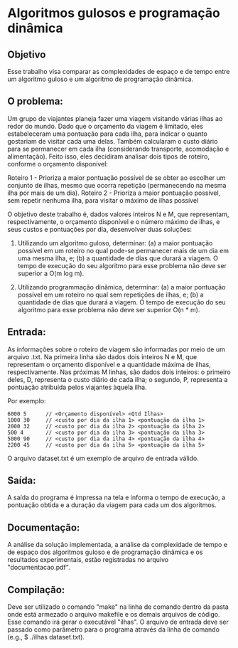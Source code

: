 # Algoritmos gulosos e programação dinâmica

## Objetivo

Esse trabalho visa comparar as complexidades de espaço e de tempo entre um algoritmo guloso e um algoritmo de programação dinâmica.

## O problema:

Um grupo de viajantes planeja fazer uma viagem visitando várias ilhas ao redor do mundo. Dado que o orçamento da viagem é limitado, eles estabeleceram uma pontuação para cada ilha, para indicar o quanto gostariam de visitar cada uma delas. Também calcularam o custo diário para se permanecer em cada ilha (considerando transporte, acomodação e alimentação). Feito isso, eles decidiram analisar dois tipos de roteiro, conforme o orçamento disponível:

  Roteiro 1 - Prioriza a maior pontuação possível de se obter ao escolher um conjunto de ilhas, mesmo que ocorra repetição (permanecendo na mesma ilha por mais de um dia). 
  Roteiro 2 - Prioriza a maior pontuação possível, sem repetir nenhuma ilha, para visitar o máximo de ilhas possível
  
O objetivo deste trabalho é, dados valores inteiros N e M, que representam, respectivamente, o orçamento disponível e o número máximo de ilhas, e seus custos e pontuações por dia, desenvolver duas soluções:

  1. Utilizando um algoritmo guloso, determinar: 
  (a) a maior pontuação possível em um roteiro no qual pode-se permanecer mais de um dia em uma mesma ilha, e;
  (b) a quantidade de dias que durará a viagem. O tempo de execução do seu algoritmo para esse problema não deve ser superior a O(m log m).
  
  2. Utilizando programmação dinâmica, determinar:
  (a) a maior pontuação possível em um roteiro no qual sem repetições de ilhas, e;
  (b) a quantidade de dias que durará a viagem. O tempo de execução do seu algoritmo para esse problema não deve ser superior O(n * m).

## Entrada:

As informações sobre o roteiro de viagem são informadas por meio de um arquivo .txt.
Na primeira linha são dados dois inteiros N e M, que representam o orçamento disponível e a quantidade máxima de ilhas, respectivamente. Nas próximas M linhas, são dados dois inteiros: o primeiro deles, D, representa o custo diário de cada ilha; o segundo, P, representa a pontuação atribuída pelos viajantes àquela ilha.

Por exemplo:

    6000 5      // <Orçamento disponível> <Qtd Ilhas>
    1000 30     // <custo por dia da ilha 1> <pontuação da ilha 1>
    2000 32     // <custo por dia da ilha 2> <pontuação da ilha 2>
    500 4       // <custo por dia da ilha 3> <pontuação da ilha 3>
    5000 90     // <custo por dia da ilha 4> <pontuação da ilha 4>
    2200 45     // <custo por dia da ilha 5> <pontuação da ilha 5>


O arquivo dataset.txt é um exemplo de arquivo de entrada válido.


## Saída:

A saída do programa é impressa na tela e informa o tempo de execução, a pontuação obtida e a duração da viagem para cada um dos algoritmos.

## Documentação:

A análise da solução implementada, a análise da complexidade de tempo e de espaço dos algoritmos guloso e de programação dinâmica e os resultados experimentais, estão registradas no arquivo "documentacao.pdf".

## Compilação:

Deve ser utilizado o comando "make" na linha de comando dentro da pasta onde está armezado o arquivo makefile e os demais arquivos de código. Esse comando irá gerar o executável "ilhas".
O arquivo de entrada deve ser passado como parâmetro para o programa através da linha de comando (e.g., $ ./ilhas dataset.txt).
